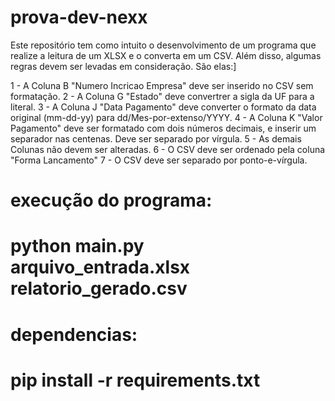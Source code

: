 # prova-dev-nexx
Este repositório tem como intuito o desenvolvimento de um programa que realize a leitura de um XLSX e o converta em um CSV. Além disso, algumas regras devem ser levadas em consideração. São elas:]

1 - A Coluna B "Numero Incricao Empresa" deve ser inserido no CSV sem formatação.
2 - A Coluna G "Estado" deve convertrer a sigla da UF para a literal.
3 - A Coluna J "Data Pagamento" deve converter o formato da data original (mm-dd-yy) para dd/Mes-por-extenso/YYYY.
4 - A Coluna K "Valor Pagamento" deve ser formatado com dois números decimais, e inserir um separador nas centenas. Deve ser separado por vírgula.
5 - As demais Colunas não devem ser alteradas.
6 - O CSV deve ser ordenado pela coluna "Forma Lancamento"
7 - O CSV deve ser separado por ponto-e-vírgula.

# execução do programa:
# python main.py arquivo_entrada.xlsx relatorio_gerado.csv

# dependencias:
# pip install -r requirements.txt